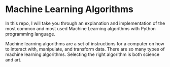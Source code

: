 # Machine Learning Algorithms

In this repo, I will take you through an explanation and implementation of the most common and most used Machine Learning algorithms with Python programming language.

Machine learning algorithms are a set of instructions for a computer on how to interact with, manipulate, and transform data. There are so many types of machine learning algorithms. Selecting the right algorithm is both science and art.
